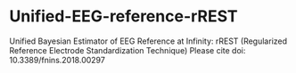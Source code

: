 # Unified-EEG-reference-rREST
Unified Bayesian Estimator of EEG Reference at Infinity: rREST (Regularized Reference Electrode Standardization Technique)
Please cite doi: 10.3389/fnins.2018.00297
